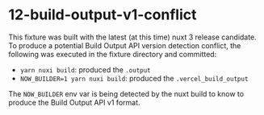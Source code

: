 # 12-build-output-v1-conflict

This fixture was built with the latest (at this time) nuxt 3 release candidate. To produce a potential Build Output API version detection conflict, the following was executed in the fixture directory and committed:

- `yarn nuxi build`: produced the `.output`
- `NOW_BUILDER=1 yarn nuxi build`: produced the `.vercel_build_output`

The `NOW_BUILDER` env var is being detected by the nuxt build to know to produce the Build Output API v1 format.
